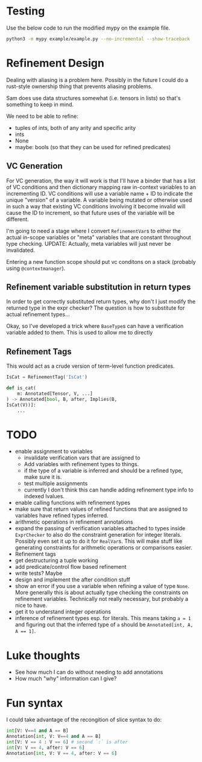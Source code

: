 # Testing
Use the below code to run the modified mypy on the example file.

```bash
python3 -m mypy example/example.py --no-incremental --show-traceback
```

# Refinement Design
Dealing with aliasing is a problem here. Possibly in the future I could do a
rust-style ownership thing that prevents aliasing problems.

Sam does use data structures somewhat (i.e. tensors in lists) so that's
something to keep in mind.

We need to be able to refine:
- tuples of ints, both of any arity and specific arity
- ints
- None
- maybe: bools (so that they can be used for refined predicates)

## VC Generation
For VC generation, the way it will work is that I'll have a binder that has a
list of VC conditions and then dictionary mapping raw in-context variables to an
incrementing ID. VC conditions will use a variable name + ID to indicate the
unique "version" of a variable. A variable being mutated or otherwise used in
such a way that existing VC conditions involving it become invalid will cause
the ID to increment, so that future uses of the variable will be different.

I'm going to need a stage where I convert `RefinementVar`s to either the actual
in-scope variables or "meta" variables that are constant throughout type
checking. UPDATE: Actually, meta variables will just never be invalidated.

Entering a new function scope should put vc conditons on a stack (probably using
`@contextmanager`).

## Refinement variable substitution in return types
In order to get correctly substituted return types, why don't I just modify the
returned type in the expr checker? The question is how to substitute for actual
refinement types...

Okay, so I've developed a trick where `BaseType`s can have a verification
variable added to them. This is used to allow me to directly

## Refinement Tags
This would act as a crude version of term-level function predicates.

```python
IsCat = RefinementTag('IsCat')

def is_cat(
    m: Annotated[Tensor, V, ...]
) -> Annotated[bool, B, after, Implies(B,
IsCat(V))]:
    ...
```

# TODO
- enable assignment to variables
  * invalidate verification vars that are assigned to
  * Add variables with refinement types to things.
  * if the type of a variable is inferred and should be a refined type, make
    sure it is.
  * test multiple assignments
  * currently I don't think this can handle adding refinement type info to
    indexed lvalues.
- enable calling functions with refinement types
- make sure that return values of refined functions that are assigned to
  variables have refined types inferred.
- arithmetic operations in refinement annotations
- expand the passing of verification variables attached to types inside
  `ExprChecker` to also do the constraint generation for integer literals.
  Possibly even set it up to do it for `RealVar`s. This will make stuff like
  generating constraints for arithmetic operations or comparisons easier.
- Refinement tags
- get destructuring a tuple working
- add predicate/control flow based refinement
- write tests? Maybe
- design and implement the after condition stuff
- show an error if you use a variable when refining a value of type `None`. More
  generally this is about actually type checking the constraints on refinement
  variables. Technically not really necessary, but probably a nice to have.
- get it to understand integer operations
- inference of refinement types esp. for literals. This means taking `a = 1` and
  figuring out that the inferred type of `a` should be
  `Annotated[int, A, A == 1]`.

# Luke thoughts
- See how much I can do without needing to add annotations
- How much "why" information can I give?


# Fun syntax
I could take advantage of the recongition of slice syntax to do:

```python
int[V: V==4 and A == B]
Annotation[int, V: V==4 and A == B]
int[V: V == 4 : V == 6] # second `:` is after
int[V: V == 4, after: V == 6]
Annotation[int, V: V == 4, after: V == 6]
```
